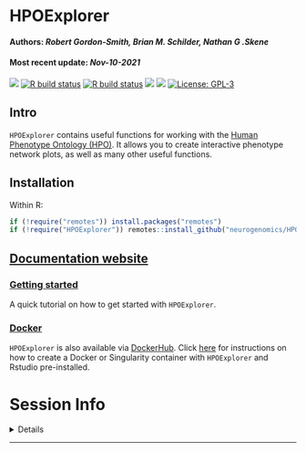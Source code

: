 HPOExplorer
================
<h4>
Authors: <i>Robert Gordon-Smith, Brian M. Schilder, Nathan G .Skene</i>
</h4>
<h4>
Most recent update: <i>Nov-10-2021</i>
</h4>

[![](https://img.shields.io/badge/devel%20version-0.99.1-black.svg)](https://github.com/neurogenomics/HPOExplorer)
[![R build
status](https://github.com/neurogenomics/HPOExplorer/workflows/R-CMD-check-bioc/badge.svg)](https://github.com/neurogenomics/HPOExplorer/actions)
[![R build
status](https://github.com/neurogenomics/HPOExplorer/workflows/DockerHub/badge.svg)](https://github.com/neurogenomics/HPOExplorer/actions)
[![](https://codecov.io/gh/neurogenomics/HPOExplorer/branch/master/graph/badge.svg)](https://codecov.io/gh/neurogenomics/HPOExplorer)
[![](https://img.shields.io/github/last-commit/neurogenomics/HPOExplorer.svg)](https://github.com/neurogenomics/HPOExplorer/commits/master)
[![License:
GPL-3](https://img.shields.io/badge/license-GPL--3-blue.svg)](https://cran.r-project.org/web/licenses/GPL-3)

## Intro

`HPOExplorer` contains useful functions for working with the [Human
Phenotype Ontology (HPO)](https://hpo.jax.org/app/). It allows you to
create interactive phenotype network plots, as well as many other useful
functions.

## Installation

Within R:

``` r
if (!require("remotes")) install.packages("remotes")
if (!require("HPOExplorer")) remotes::install_github("neurogenomics/HPOExplorer")
```

## [Documentation website](https://neurogenomics.github.io/HPOExplorer/)

### [Getting started](https://neurogenomics.github.io/HPOExplorer/articles/HPOExplorer.html)

A quick tutorial on how to get started with `HPOExplorer`.

### [Docker](https://neurogenomics.github.io/HPOExplorer/articles/docker.html)

`HPOExplorer` is also available via
[DockerHub](https://hub.docker.com/repository/docker/neurogenomicslab/hpoexplorer).
Click
[here](https://neurogenomics.github.io/HPOExplorer/articles/docker.html)
for instructions on how to create a Docker or Singularity container with
`HPOExplorer` and Rstudio pre-installed.

# Session Info

<details>

``` r
utils::sessionInfo()
```

    ## R version 4.1.0 (2021-05-18)
    ## Platform: x86_64-pc-linux-gnu (64-bit)
    ## Running under: Ubuntu 20.04.2 LTS
    ## 
    ## Matrix products: default
    ## BLAS/LAPACK: /usr/lib/x86_64-linux-gnu/openblas-pthread/libopenblasp-r0.3.8.so
    ## 
    ## locale:
    ##  [1] LC_CTYPE=en_US.UTF-8       LC_NUMERIC=C              
    ##  [3] LC_TIME=en_US.UTF-8        LC_COLLATE=en_US.UTF-8    
    ##  [5] LC_MONETARY=en_US.UTF-8    LC_MESSAGES=C             
    ##  [7] LC_PAPER=en_US.UTF-8       LC_NAME=C                 
    ##  [9] LC_ADDRESS=C               LC_TELEPHONE=C            
    ## [11] LC_MEASUREMENT=en_US.UTF-8 LC_IDENTIFICATION=C       
    ## 
    ## attached base packages:
    ## [1] stats     graphics  grDevices utils     datasets  methods   base     
    ## 
    ## loaded via a namespace (and not attached):
    ##  [1] tidyselect_1.1.1    xfun_0.28           purrr_0.3.4        
    ##  [4] colorspace_2.0-2    vctrs_0.3.8         generics_0.1.1     
    ##  [7] htmltools_0.5.2     usethis_2.1.3       yaml_2.2.1         
    ## [10] utf8_1.2.2          rlang_0.4.12        gert_1.4.2         
    ## [13] pillar_1.6.4        glue_1.5.0          DBI_1.1.1          
    ## [16] RColorBrewer_1.1-2  rvcheck_0.2.1       lifecycle_1.0.1    
    ## [19] stringr_1.4.0       dlstats_0.1.4       munsell_0.5.0      
    ## [22] gtable_0.3.0        evaluate_0.14       knitr_1.36         
    ## [25] fastmap_1.1.0       curl_4.3.2          sys_3.4            
    ## [28] fansi_0.5.0         openssl_1.4.5       scales_1.1.1       
    ## [31] BiocManager_1.30.16 desc_1.4.0          jsonlite_1.7.2     
    ## [34] fs_1.5.0            credentials_1.3.1   ggplot2_3.3.5      
    ## [37] askpass_1.1         digest_0.6.28       stringi_1.7.5      
    ## [40] gh_1.3.0            dplyr_1.0.7         grid_4.1.0         
    ## [43] rprojroot_2.0.2     cli_3.1.0           tools_4.1.0        
    ## [46] yulab.utils_0.0.4   magrittr_2.0.1      tibble_3.1.6       
    ## [49] crayon_1.4.2        pkgconfig_2.0.3     ellipsis_0.3.2     
    ## [52] assertthat_0.2.1    rmarkdown_2.11      httr_1.4.2         
    ## [55] rstudioapi_0.13     gitcreds_0.1.1      badger_0.1.0       
    ## [58] R6_2.5.1            compiler_4.1.0

</details>
<hr>
